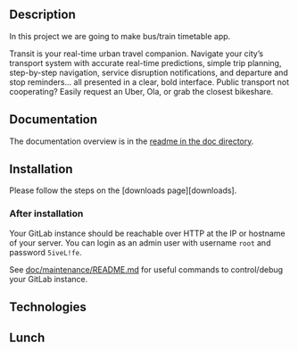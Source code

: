 
## Description
In this project we are going to make bus/train timetable app. 

Transit is your real-time urban travel companion. Navigate your city’s transport system with accurate real-time predictions, simple trip planning, step-by-step navigation, service disruption notifications, and departure and stop reminders... all presented in a clear, bold interface. Public transport not cooperating? Easily request an Uber, Ola, or grab the closest bikeshare.

## Documentation

The documentation overview is in the [readme in the doc directory](doc/README.md).


## Installation

Please follow the steps on the [downloads page][downloads].

### After installation

Your GitLab instance should be reachable over HTTP at the IP or hostname of your
server. You can login as an admin user with username `root` and password `5iveL!fe`.

See [doc/maintenance/README.md](doc/maintenance/README.md) for useful commands
to control/debug your GitLab instance.


## Technologies

## Lunch
